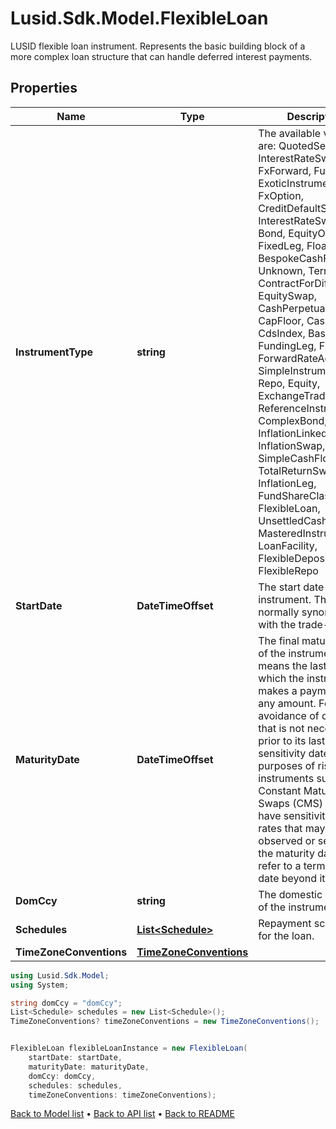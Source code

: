 # Lusid.Sdk.Model.FlexibleLoan
LUSID flexible loan instrument. Represents the basic building block of a more complex loan structure that  can handle deferred interest payments.

## Properties

Name | Type | Description | Notes
------------ | ------------- | ------------- | -------------
**InstrumentType** | **string** | The available values are: QuotedSecurity, InterestRateSwap, FxForward, Future, ExoticInstrument, FxOption, CreditDefaultSwap, InterestRateSwaption, Bond, EquityOption, FixedLeg, FloatingLeg, BespokeCashFlowsLeg, Unknown, TermDeposit, ContractForDifference, EquitySwap, CashPerpetual, CapFloor, CashSettled, CdsIndex, Basket, FundingLeg, FxSwap, ForwardRateAgreement, SimpleInstrument, Repo, Equity, ExchangeTradedOption, ReferenceInstrument, ComplexBond, InflationLinkedBond, InflationSwap, SimpleCashFlowLoan, TotalReturnSwap, InflationLeg, FundShareClass, FlexibleLoan, UnsettledCash, Cash, MasteredInstrument, LoanFacility, FlexibleDeposit, FlexibleRepo | 
**StartDate** | **DateTimeOffset** | The start date of the instrument. This is normally synonymous with the trade-date. | 
**MaturityDate** | **DateTimeOffset** | The final maturity date of the instrument. This means the last date on which the instruments makes a payment of any amount.  For the avoidance of doubt, that is not necessarily prior to its last sensitivity date for the purposes of risk; e.g. instruments such as  Constant Maturity Swaps (CMS) often have sensitivities to rates that may well be observed or set prior to the maturity date, but refer to a termination date beyond it. | 
**DomCcy** | **string** | The domestic currency of the instrument. | 
**Schedules** | [**List&lt;Schedule&gt;**](Schedule.md) | Repayment schedules for the loan. | 
**TimeZoneConventions** | [**TimeZoneConventions**](TimeZoneConventions.md) |  | [optional] 

```csharp
using Lusid.Sdk.Model;
using System;

string domCcy = "domCcy";
List<Schedule> schedules = new List<Schedule>();
TimeZoneConventions? timeZoneConventions = new TimeZoneConventions();


FlexibleLoan flexibleLoanInstance = new FlexibleLoan(
    startDate: startDate,
    maturityDate: maturityDate,
    domCcy: domCcy,
    schedules: schedules,
    timeZoneConventions: timeZoneConventions);
```

[Back to Model list](../README.md#documentation-for-models) &#8226; [Back to API list](../README.md#documentation-for-api-endpoints) &#8226; [Back to README](../README.md)
